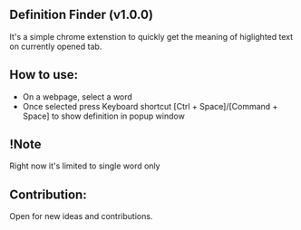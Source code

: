 ## Definition Finder (v1.0.0)
 It's a simple chrome extenstion to quickly get the meaning of higlighted text on currently opened tab.
 
## How to use:
 - On a webpage, select a word
 - Once selected press Keyboard shortcut [Ctrl + Space]/[Command + Space] to show definition in popup window

## !Note
 Right now it's limited to single word only

## Contribution:
 Open for new ideas and contributions.